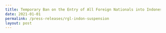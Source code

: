 ```yaml
---
title: Temporary Ban on the Entry of All Foreign Nationals into Indonesia
date: 2021-01-01
permalink: /press-releases/rgl-indon-suspension
layout: post
---
```


